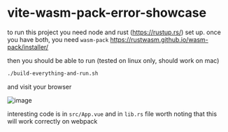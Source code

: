 # vite-wasm-pack-error-showcase

to run this project you need node and rust (https://rustup.rs/) set up. 
once you have both, you need `wasm-pack` https://rustwasm.github.io/wasm-pack/installer/ 


then you should be able to run (tested on linux only, should work on mac) 
```bash
./build-everything-and-run.sh
```

and visit your browser

![image](https://user-images.githubusercontent.com/22037927/151624874-7d7fe734-77eb-4f96-96e6-78a7ce20cdcb.png)

interesting code is in `src/App.vue` and in `lib.rs` file
worth noting that this will work correctly on webpack
